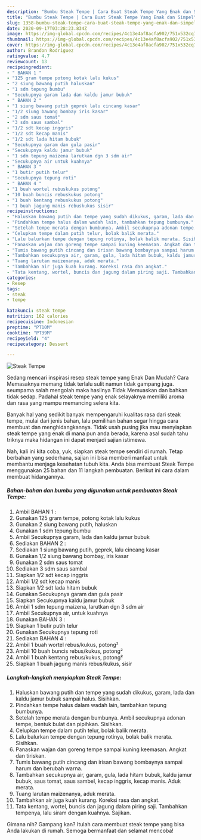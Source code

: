 ```yaml
---
description: "Bumbu Steak Tempe | Cara Buat Steak Tempe Yang Enak dan Simpel"
title: "Bumbu Steak Tempe | Cara Buat Steak Tempe Yang Enak dan Simpel"
slug: 1358-bumbu-steak-tempe-cara-buat-steak-tempe-yang-enak-dan-simpel
date: 2020-09-17T03:28:23.834Z
image: https://img-global.cpcdn.com/recipes/4c13e4af8acfa902/751x532cq70/steak-tempe-foto-resep-utama.jpg
thumbnail: https://img-global.cpcdn.com/recipes/4c13e4af8acfa902/751x532cq70/steak-tempe-foto-resep-utama.jpg
cover: https://img-global.cpcdn.com/recipes/4c13e4af8acfa902/751x532cq70/steak-tempe-foto-resep-utama.jpg
author: Brandon Rodriguez
ratingvalue: 4.7
reviewcount: 13
recipeingredient:
- " BAHAN 1 "
- "125 gram tempe potong kotak lalu kukus"
- "2 siung bawang putih haluskan"
- "1 sdm tepung bumbu"
- "Secukupnya garam lada dan kaldu jamur bubuk"
- " BAHAN 2 "
- "1 siung bawang putih geprek lalu cincang kasar"
- "1/2 siung bawang bombay iris kasar"
- "2 sdm saus tomat"
- "3 sdm saus sambal"
- "1/2 sdt kecap inggris"
- "1/2 sdt kecap manis"
- "1/2 sdt lada hitam bubuk"
- "Secukupnya garam dan gula pasir"
- "Secukupnya kaldu jamur bubuk"
- "1 sdm tepung maizena larutkan dgn 3 sdm air"
- "Secukupnya air untuk kuahnya"
- " BAHAN 3 "
- "1 butir putih telur"
- "Secukupnya tepung roti"
- " BAHAN 4 "
- "1 buah wortel rebuskukus potong"
- "10 buah buncis rebuskukus potong"
- "1 buah kentang rebuskukus potong"
- "1 buah jagung manis rebuskukus sisir"
recipeinstructions:
- "Haluskan bawang putih dan tempe yang sudah dikukus, garam, lada dan kaldu jamur bubuk sampai halus. Sisihkan."
- "Pindahkan tempe halus dalam wadah lain, tambahkan tepung bumbunya."
- "Setelah tempe merata dengan bumbunya. Ambil secukupnya adonan tempe, bentuk bulat dan pipihkan. Sisihkan."
- "Celupkan tempe dalam putih telur, bolak balik merata."
- "Lalu balurkan tempe dengan tepung rotinya, bolak balik merata. Sisihkan."
- "Panaskan wajan dan goreng tempe sampai kuning keemasan. Angkat dan tiriskan."
- "Tumis bawang putih cincang dan irisan bawang bombaynya sampai harum dan berubah warna."
- "Tambahkan secukupnya air, garam, gula, lada hitam bubuk, kaldu jamur bubuk, saus tomat, saus sambel, kecap inggris, kecap manis. Aduk merata."
- "Tuang larutan maizenanya, aduk merata."
- "Tambahkan air juga kuah kurang. Koreksi rasa dan angkat."
- "Tata kentang, wortel, buncis dan jagung dalam piring saji. Tambahkan tempenya, lalu siram dengan kuahnya. Sajikan."
categories:
- Resep
tags:
- steak
- tempe

katakunci: steak tempe 
nutrition: 162 calories
recipecuisine: Indonesian
preptime: "PT10M"
cooktime: "PT39M"
recipeyield: "4"
recipecategory: Dessert

---
```



![Steak Tempe](https://img-global.cpcdn.com/recipes/4c13e4af8acfa902/751x532cq70/steak-tempe-foto-resep-utama.jpg)

Sedang mencari inspirasi resep steak tempe yang Enak Dan Mudah? Cara Memasaknya memang tidak terlalu sulit namun tidak gampang juga. seumpama salah mengolah maka hasilnya Tidak Memuaskan dan bahkan tidak sedap. Padahal steak tempe yang enak selayaknya memiliki aroma dan rasa yang mampu memancing selera kita.



Banyak hal yang sedikit banyak mempengaruhi kualitas rasa dari steak tempe, mulai dari jenis bahan, lalu pemilihan bahan segar hingga cara membuat dan menghidangkannya. Tidak usah pusing jika mau menyiapkan steak tempe yang enak di mana pun anda berada, karena asal sudah tahu triknya maka hidangan ini dapat menjadi sajian istimewa.


Nah, kali ini kita coba, yuk, siapkan steak tempe sendiri di rumah. Tetap berbahan yang sederhana, sajian ini bisa memberi manfaat untuk membantu menjaga kesehatan tubuh kita. Anda bisa membuat Steak Tempe menggunakan 25 bahan dan 11 langkah pembuatan. Berikut ini cara dalam membuat hidangannya.

<!--inarticleads1-->

##### Bahan-bahan dan bumbu yang digunakan untuk pembuatan Steak Tempe:

1. Ambil  BAHAN 1 :
1. Gunakan 125 gram tempe, potong kotak lalu kukus
1. Gunakan 2 siung bawang putih, haluskan
1. Gunakan 1 sdm tepung bumbu
1. Ambil Secukupnya garam, lada dan kaldu jamur bubuk
1. Sediakan  BAHAN 2 :
1. Sediakan 1 siung bawang putih, geprek, lalu cincang kasar
1. Gunakan 1/2 siung bawang bombay, iris kasar
1. Gunakan 2 sdm saus tomat
1. Sediakan 3 sdm saus sambal
1. Siapkan 1/2 sdt kecap inggris
1. Ambil 1/2 sdt kecap manis
1. Siapkan 1/2 sdt lada hitam bubuk
1. Gunakan Secukupnya garam dan gula pasir
1. Siapkan Secukupnya kaldu jamur bubuk
1. Ambil 1 sdm tepung maizena, larutkan dgn 3 sdm air
1. Ambil Secukupnya air, untuk kuahnya
1. Gunakan  BAHAN 3 :
1. Siapkan 1 butir putih telur
1. Gunakan Secukupnya tepung roti
1. Sediakan  BAHAN 4 :
1. Ambil 1 buah wortel rebus/kukus, potong²
1. Ambil 10 buah buncis rebus/kukus, potong²
1. Ambil 1 buah kentang rebus/kukus, potong²
1. Siapkan 1 buah jagung manis rebus/kukus, sisir




<!--inarticleads2-->

##### Langkah-langkah menyiapkan Steak Tempe:

1. Haluskan bawang putih dan tempe yang sudah dikukus, garam, lada dan kaldu jamur bubuk sampai halus. Sisihkan.
1. Pindahkan tempe halus dalam wadah lain, tambahkan tepung bumbunya.
1. Setelah tempe merata dengan bumbunya. Ambil secukupnya adonan tempe, bentuk bulat dan pipihkan. Sisihkan.
1. Celupkan tempe dalam putih telur, bolak balik merata.
1. Lalu balurkan tempe dengan tepung rotinya, bolak balik merata. Sisihkan.
1. Panaskan wajan dan goreng tempe sampai kuning keemasan. Angkat dan tiriskan.
1. Tumis bawang putih cincang dan irisan bawang bombaynya sampai harum dan berubah warna.
1. Tambahkan secukupnya air, garam, gula, lada hitam bubuk, kaldu jamur bubuk, saus tomat, saus sambel, kecap inggris, kecap manis. Aduk merata.
1. Tuang larutan maizenanya, aduk merata.
1. Tambahkan air juga kuah kurang. Koreksi rasa dan angkat.
1. Tata kentang, wortel, buncis dan jagung dalam piring saji. Tambahkan tempenya, lalu siram dengan kuahnya. Sajikan.




Gimana nih? Gampang kan? Itulah cara membuat steak tempe yang bisa Anda lakukan di rumah. Semoga bermanfaat dan selamat mencoba!
